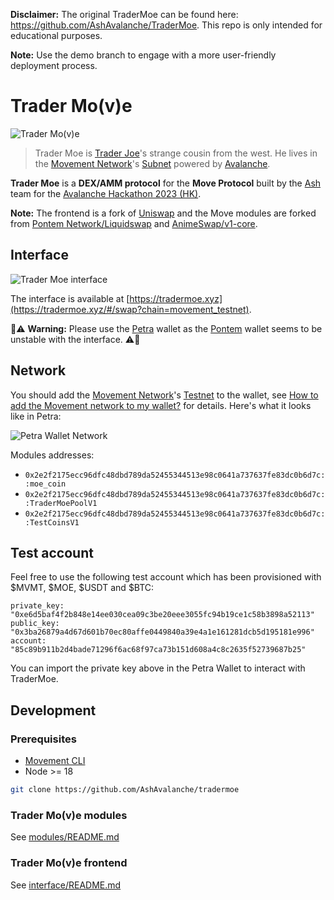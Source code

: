 **Disclaimer:** The original TraderMoe can be found here: https://github.com/AshAvalanche/TraderMoe. This repo is only intended for educational purposes. 

**Note:** Use the demo branch to engage with a more user-friendly deployment process.

# Trader Mo(v)e

![Trader Mo(v)e](./img/moe.png)

> Trader Moe is [Trader Joe](https://traderjoexyz.com)'s strange cousin from the west. He lives in the [Movement Network](https://docs.movementlabs.xyz/)'s [Subnet](https://subnets-test.avax.network/subnets/K4GygGTpKkNzzjiLfZVsmQduGqSFztJx4nk52CvA1afcFAhsH) powered by [Avalanche](https://www.avax.network/).

**Trader Moe** is a **DEX/AMM protocol** for the **Move Protocol** built by the [Ash](https://ash.center/) team for the [Avalanche Hackathon 2023 (HK)](https://www.talentre.academy/hackathon/avalanche-hackathon).

**Note:** The frontend is a fork of [Uniswap](https://github.com/Uniswap/interface) and the Move modules are forked from [Pontem Network/Liquidswap](https://github.com/pontem-network) and [AnimeSwap/v1-core](https://github.com/AnimeSwap/v1-core).

## Interface

![Trader Moe interface](./img/tradermoe.png)

The interface is available at [https://tradermoe.xyz](https://tradermoe.xyz/#/swap?chain=movement_testnet).

🚨⚠️ **Warning:** Please use the [Petra](https://petra.app/) wallet as the [Pontem](https://pontem.network/) wallet seems to be unstable with the interface. ⚠️🚨

## Network

You should add the [Movement Network](https://docs.movementlabs.xyz/)'s [Testnet](https://subnets-test.avax.network/subnets/K4GygGTpKkNzzjiLfZVsmQduGqSFztJx4nk52CvA1afcFAhsH) to the wallet, see [How to add the Movement network to my wallet?](https://docs.movementlabs.xyz/testnet/how-to-add-the-movement-network-to-my-wallet) for details. Here's what it looks like in Petra:

![Petra Wallet Network](./img/petra.png)

Modules addresses:
- `0x2e2f2175ecc96dfc48dbd789da52455344513e98c0641a737637fe83dc0b6d7c::moe_coin`
- `0x2e2f2175ecc96dfc48dbd789da52455344513e98c0641a737637fe83dc0b6d7c::TraderMoePoolV1`
- `0x2e2f2175ecc96dfc48dbd789da52455344513e98c0641a737637fe83dc0b6d7c::TestCoinsV1`

## Test account

Feel free to use the following test account which has been provisioned with $MVMT, $MOE, $USDT and $BTC:

```
private_key: "0xe6d5baf4f2b848e14ee030cea09c3be20eee3055fc94b19ce1c58b3898a52113"
public_key: "0x3ba26879a4d67d601b70ec80affe0449840a39e4a1e161281dcb5d195181e996"
account: "85c89b911b2d4bade71296f6ac68f97ca73b151d608a4c8c2635f52739687b25"
```

You can import the private key above in the Petra Wallet to interact with TraderMoe.

## Development

### Prerequisites

- [Movement CLI](https://docs.movementlabs.xyz/developers/developer-tools/movement-cli)
- Node >= 18

```bash
git clone https://github.com/AshAvalanche/tradermoe
```

### Trader Mo(v)e modules

See [modules/README.md](./modules/README.md)

### Trader Mo(v)e frontend

See [interface/README.md](./interface/README.md)
